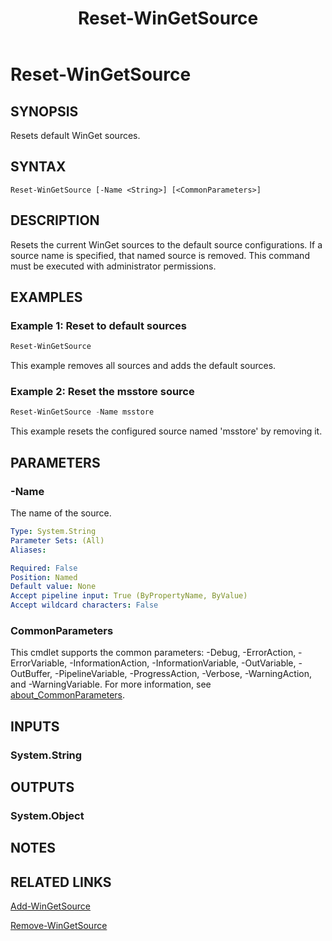 ﻿---
external help file: Microsoft.WinGet.Client.Cmdlets.dll-Help.xml
Module Name: Microsoft.WinGet.Client
ms.date: 08/01/2024
online version:
schema: 2.0.0
title: Reset-WinGetSource
---

# Reset-WinGetSource

## SYNOPSIS
Resets default WinGet sources.

## SYNTAX

```
Reset-WinGetSource [-Name <String>] [<CommonParameters>]
```

## DESCRIPTION

Resets the current WinGet sources to the default source configurations. If a source name is specified, that named source is removed. This command must be
executed with administrator permissions.

## EXAMPLES

### Example 1: Reset to default sources

```powershell
Reset-WinGetSource
```

This example removes all sources and adds the default sources.

### Example 2: Reset the msstore source

```powershell
Reset-WinGetSource -Name msstore
```

This example resets the configured source named 'msstore' by removing it.

## PARAMETERS

### -Name

The name of the source.

```yaml
Type: System.String
Parameter Sets: (All)
Aliases:

Required: False
Position: Named
Default value: None
Accept pipeline input: True (ByPropertyName, ByValue)
Accept wildcard characters: False
```

### CommonParameters

This cmdlet supports the common parameters: -Debug, -ErrorAction, -ErrorVariable,
-InformationAction, -InformationVariable, -OutVariable, -OutBuffer, -PipelineVariable,
-ProgressAction, -Verbose, -WarningAction, and -WarningVariable. For more information, see
[about_CommonParameters](http://go.microsoft.com/fwlink/?LinkID=113216).

## INPUTS

### System.String

## OUTPUTS

### System.Object

## NOTES

## RELATED LINKS

[Add-WinGetSource](Add-WinGetSource.md)

[Remove-WinGetSource](Remove-WinGetSource.md)

